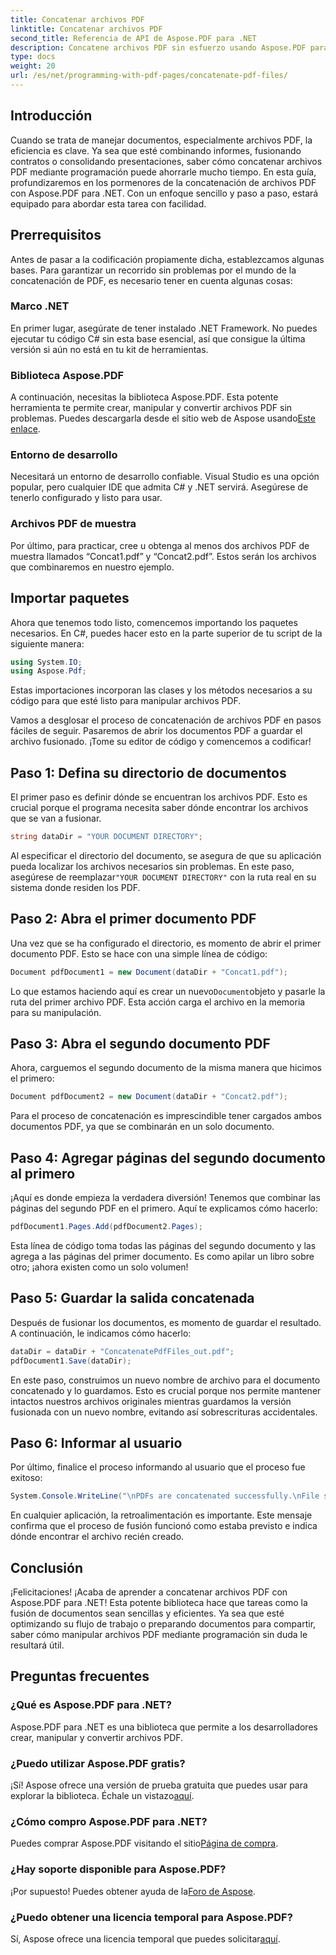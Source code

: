 ```yaml
---
title: Concatenar archivos PDF
linktitle: Concatenar archivos PDF
second_title: Referencia de API de Aspose.PDF para .NET
description: Concatene archivos PDF sin esfuerzo usando Aspose.PDF para .NET con esta completa guía paso a paso.
type: docs
weight: 20
url: /es/net/programming-with-pdf-pages/concatenate-pdf-files/
---
```

## Introducción

Cuando se trata de manejar documentos, especialmente archivos PDF, la eficiencia es clave. Ya sea que esté combinando informes, fusionando contratos o consolidando presentaciones, saber cómo concatenar archivos PDF mediante programación puede ahorrarle mucho tiempo. En esta guía, profundizaremos en los pormenores de la concatenación de archivos PDF con Aspose.PDF para .NET. Con un enfoque sencillo y paso a paso, estará equipado para abordar esta tarea con facilidad.

## Prerrequisitos

Antes de pasar a la codificación propiamente dicha, establezcamos algunas bases. Para garantizar un recorrido sin problemas por el mundo de la concatenación de PDF, es necesario tener en cuenta algunas cosas:

### Marco .NET

En primer lugar, asegúrate de tener instalado .NET Framework. No puedes ejecutar tu código C# sin esta base esencial, así que consigue la última versión si aún no está en tu kit de herramientas.

### Biblioteca Aspose.PDF

 A continuación, necesitas la biblioteca Aspose.PDF. Esta potente herramienta te permite crear, manipular y convertir archivos PDF sin problemas. Puedes descargarla desde el sitio web de Aspose usando[Este enlace](https://releases.aspose.com/pdf/net/).

### Entorno de desarrollo

Necesitará un entorno de desarrollo confiable. Visual Studio es una opción popular, pero cualquier IDE que admita C# y .NET servirá. Asegúrese de tenerlo configurado y listo para usar.

### Archivos PDF de muestra

Por último, para practicar, cree u obtenga al menos dos archivos PDF de muestra llamados “Concat1.pdf” y “Concat2.pdf”. Estos serán los archivos que combinaremos en nuestro ejemplo.

## Importar paquetes

Ahora que tenemos todo listo, comencemos importando los paquetes necesarios. En C#, puedes hacer esto en la parte superior de tu script de la siguiente manera:

```csharp
using System.IO;
using Aspose.Pdf;
```

Estas importaciones incorporan las clases y los métodos necesarios a su código para que esté listo para manipular archivos PDF.

Vamos a desglosar el proceso de concatenación de archivos PDF en pasos fáciles de seguir. Pasaremos de abrir los documentos PDF a guardar el archivo fusionado. ¡Tome su editor de código y comencemos a codificar!

## Paso 1: Defina su directorio de documentos

El primer paso es definir dónde se encuentran los archivos PDF. Esto es crucial porque el programa necesita saber dónde encontrar los archivos que se van a fusionar.

```csharp
string dataDir = "YOUR DOCUMENT DIRECTORY";
```

 Al especificar el directorio del documento, se asegura de que su aplicación pueda localizar los archivos necesarios sin problemas. En este paso, asegúrese de reemplazar`"YOUR DOCUMENT DIRECTORY"` con la ruta real en su sistema donde residen los PDF.

## Paso 2: Abra el primer documento PDF

Una vez que se ha configurado el directorio, es momento de abrir el primer documento PDF. Esto se hace con una simple línea de código:

```csharp
Document pdfDocument1 = new Document(dataDir + "Concat1.pdf");
```

 Lo que estamos haciendo aquí es crear un nuevo`Document`objeto y pasarle la ruta del primer archivo PDF. Esta acción carga el archivo en la memoria para su manipulación.

## Paso 3: Abra el segundo documento PDF

Ahora, carguemos el segundo documento de la misma manera que hicimos el primero:

```csharp
Document pdfDocument2 = new Document(dataDir + "Concat2.pdf");
```

Para el proceso de concatenación es imprescindible tener cargados ambos documentos PDF, ya que se combinarán en un solo documento.

## Paso 4: Agregar páginas del segundo documento al primero

¡Aquí es donde empieza la verdadera diversión! Tenemos que combinar las páginas del segundo PDF en el primero. Aquí te explicamos cómo hacerlo:

```csharp
pdfDocument1.Pages.Add(pdfDocument2.Pages);
```

Esta línea de código toma todas las páginas del segundo documento y las agrega a las páginas del primer documento. Es como apilar un libro sobre otro; ¡ahora existen como un solo volumen!

## Paso 5: Guardar la salida concatenada

Después de fusionar los documentos, es momento de guardar el resultado. A continuación, le indicamos cómo hacerlo:

```csharp
dataDir = dataDir + "ConcatenatePdfFiles_out.pdf";
pdfDocument1.Save(dataDir);
```

En este paso, construimos un nuevo nombre de archivo para el documento concatenado y lo guardamos. Esto es crucial porque nos permite mantener intactos nuestros archivos originales mientras guardamos la versión fusionada con un nuevo nombre, evitando así sobrescrituras accidentales.

## Paso 6: Informar al usuario

Por último, finalice el proceso informando al usuario que el proceso fue exitoso:

```csharp
System.Console.WriteLine("\nPDFs are concatenated successfully.\nFile saved at " + dataDir);
```

En cualquier aplicación, la retroalimentación es importante. Este mensaje confirma que el proceso de fusión funcionó como estaba previsto e indica dónde encontrar el archivo recién creado.

## Conclusión

¡Felicitaciones! ¡Acaba de aprender a concatenar archivos PDF con Aspose.PDF para .NET! Esta potente biblioteca hace que tareas como la fusión de documentos sean sencillas y eficientes. Ya sea que esté optimizando su flujo de trabajo o preparando documentos para compartir, saber cómo manipular archivos PDF mediante programación sin duda le resultará útil.


## Preguntas frecuentes

### ¿Qué es Aspose.PDF para .NET?  
Aspose.PDF para .NET es una biblioteca que permite a los desarrolladores crear, manipular y convertir archivos PDF.

### ¿Puedo utilizar Aspose.PDF gratis?  
¡Sí! Aspose ofrece una versión de prueba gratuita que puedes usar para explorar la biblioteca. Échale un vistazo[aquí](https://releases.aspose.com/).

### ¿Cómo compro Aspose.PDF para .NET?  
Puedes comprar Aspose.PDF visitando el sitio[Página de compra](https://purchase.aspose.com/buy).

### ¿Hay soporte disponible para Aspose.PDF?  
 ¡Por supuesto! Puedes obtener ayuda de la[Foro de Aspose](https://forum.aspose.com/c/pdf/10).

### ¿Puedo obtener una licencia temporal para Aspose.PDF?  
 Sí, Aspose ofrece una licencia temporal que puedes solicitar[aquí](https://purchase.aspose.com/temporary-license/).